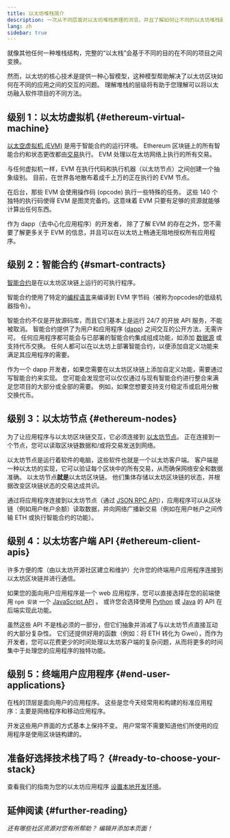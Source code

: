 ```yaml
---
title: 以太坊堆栈简介
description: 一次从不同层面对以太坊堆栈原理的浏览，并且了解如何让不同的以太坊堆栈融为一体。
lang: zh
sidebar: true
---
```


就像其他任何一种堆栈结构，完整的“以太栈”会基于不同的目的在不同的项目之间变换。

然而，以太坊的核心技术是提供一种心智模型，这种模型帮助解决了以太坊区块如何在不同的应用之间的交互的问题。 理解堆栈的层级将有助于您理解可以将以太坊融入软件项目的不同方法。

## 级别 1：以太坊虚拟机 {#ethereum-virtual-machine}

[以太空虚拟机 (EVM)](/developers/docs/evm/) 是用于智能合约的运行环境。 Ethereum 区块链上的所有智能合约和状态更改都由[交易](/developers/docs/transactions/)执行。 EVM 处理以在太坊网络上执行的所有交易。

与任何虚拟机一样，EVM 在执行代码和执行机器（以太坊节点）之间创建一个抽象级别。 目前，在世界各地散布着成千上万的正在执行的 EVM 节点。

在后台，那些 EVM 会使用操作码 (opcode) 执行一些特殊的任务。 这些 140 个独特的执行码使得 EVM 是图灵完备的。这意味着 EVM 只要有足够的资源就能够计算出任何东西。

作为 dapp（去中心化应用程序）的开发者， 除了了解 EVM 的存在之外，您不需要了解更多关于 EVM 的信息，并且可以在以太坊上畅通无阻地授权所有应用程序。

## 级别 2：智能合约 {#smart-contracts}

[智能合约](/developers/docs/smart-contracts/)是在以太坊区块链上运行的可执行程序。

智能合约使用了特定的[编程语言](/developers/docs/smart-contracts/languages/)来编译到 EVM 字节码（被称为opcodes的低级机器指令）。

智能合约不仅是开放源码库，而且它们基本上是运行 24/7 的开放 API 服务，不能被取消。 智能合约提供了为用户和应用程序 ([dapp](/developers/docs/dapps/)) 之间交互的公开方法，无需许可。 任何应用程序都可能会与已部署的智能合约集成组成功能，如添加 [数据源](/developers/docs/oracles/) 或支持代币交换。 任何人都可以在以太坊上部署智能合约，以便添加自定义功能来满足其应用程序的需要。

作为一个 dapp 开发者，如果您需要在以太坊区块链上添加自定义功能，需要通过写智能合约来实现。 您可能会发现您可以仅仅通过与现有智能合约进行整合来满足您项目的大部分或全部的需要。 例如，如果您想要支持支付稳定币或启用分散交换代币。

## 级别 3：以太坊节点 {#ethereum-nodes}

为了让应用程序与以太坊区块链交互，它必须连接到 [以太坊节点](/developers/docs/nodes-and-clients/)。 正在连接到一个节点，您可以读取区块链数据和/或将交易发送到网络。

以太坊节点是运行着软件的电脑，这些软件也就是一个以太坊客户端。 客户端是一种以太坊的实现，它可以验证每个区块中的所有交易，从而确保网络安全和数据准确。 以太坊节点**就是**以太坊区块链。 他们集体存储以太坊区块链的状态，并根据改变区块链状态的交易达成共识。

通过将应用程序连接到以太坊节点（通过 [JSON RPC API](/developers/docs/apis/json-rpc/)），应用程序可以从区块链（例如用户帐户余额）读取数据，并向网络广播新交易（例如在用户帐户之间传输 ETH 或执行智能合约的功能）。

## 级别 4：以太坊客户端 API {#ethereum-client-apis}

许多方便的库（由以太坊开源社区建立和维护）允许您的终端用户应用程序连接到以太坊区块链并进行通信。

如果您的面向用户应用程序是一个 web 应用程序，您可以直接选择在您的前端使用 `npm 安装` 一个 [JavaScript API](/developers/docs/apis/javascript/) 。 或许您会选择使用 [Python](/developers/docs/programming-languages/python/) 或 [Java](/developers/docs/programming-languages/java/) 的 API 在后端实现此功能。

虽然这些 API 不是栈必须的一部分，但它们抽象并消减了与以太坊节点直接互动的大部分复杂性。 它们还提供好用的函数（例如：将 ETH 转化为 Gwei），而作为开发者，您可以花费更少的时间处理以太坊客户端的复杂问题，从而将更多的时间集中于处理您的应用程序的独特功能。

## 级别 5：终端用户应用程序 {#end-user-applications}

在栈的顶层是面向用户的应用程序。 这些是您今天经常用和构建的标准应用程序：主要是网络程序和移动应用程序。

开发这些用户界面的方式基本上保持不变。 用户常常不需要知道他们所使用的应用程序是使用区块链构建的。

## 准备好选择技术栈了吗？ {#ready-to-choose-your-stack}

查看我们的指南为您的以太坊应用程序 [设置本地开发环境](/developers/local-environment/)。

## 延伸阅读 {#further-reading}

_还有哪些社区资源对您有所帮助？ 编辑并添加本页面！_
